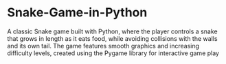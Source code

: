# Snake-Game-in-Python
A classic Snake game built with Python, where the player controls a snake that grows in length as it eats food, while avoiding collisions with the walls and its own tail. The game features smooth graphics and increasing difficulty levels, created using the Pygame library for interactive game play
